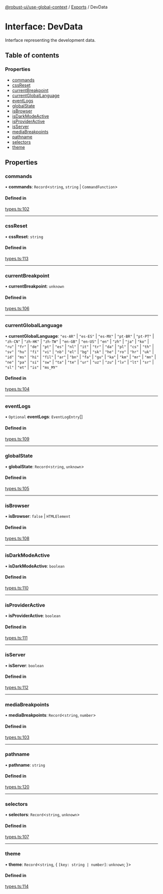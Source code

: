 [@robust-ui/use-global-context](../README.md) / [Exports](../modules.md) / DevData

# Interface: DevData

Interface representing the development data.

## Table of contents

### Properties

- [commands](DevData.md#commands)
- [cssReset](DevData.md#cssreset)
- [currentBreakpoint](DevData.md#currentbreakpoint)
- [currentGlobalLanguage](DevData.md#currentgloballanguage)
- [eventLogs](DevData.md#eventlogs)
- [globalState](DevData.md#globalstate)
- [isBrowser](DevData.md#isbrowser)
- [isDarkModeActive](DevData.md#isdarkmodeactive)
- [isProviderActive](DevData.md#isprovideractive)
- [isServer](DevData.md#isserver)
- [mediaBreakpoints](DevData.md#mediabreakpoints)
- [pathname](DevData.md#pathname)
- [selectors](DevData.md#selectors)
- [theme](DevData.md#theme)

## Properties

### commands

• **commands**: `Record`\<`string`, `string` \| `CommandFunction`\>

#### Defined in

[types.ts:102](https://github.com/nahuelRosas/robust-ui/blob/bbc15f2/packages/hooks/use-global-context/src/types.ts#L102)

---

### cssReset

• **cssReset**: `string`

#### Defined in

[types.ts:113](https://github.com/nahuelRosas/robust-ui/blob/bbc15f2/packages/hooks/use-global-context/src/types.ts#L113)

---

### currentBreakpoint

• **currentBreakpoint**: `unknown`

#### Defined in

[types.ts:106](https://github.com/nahuelRosas/robust-ui/blob/bbc15f2/packages/hooks/use-global-context/src/types.ts#L106)

---

### currentGlobalLanguage

• **currentGlobalLanguage**: `"es-AR"` \| `"es-ES"` \| `"es-MX"` \| `"pt-BR"` \| `"pt-PT"` \| `"zh-CN"` \| `"zh-HK"` \| `"zh-TW"` \| `"en-GB"` \| `"en-US"` \| `"en"` \| `"zh"` \| `"ja"` \| `"ko"` \| `"ru"` \| `"fr"` \| `"de"` \| `"pt"` \| `"es"` \| `"nl"` \| `"it"` \| `"tr"` \| `"da"` \| `"pl"` \| `"cs"` \| `"th"` \| `"sv"` \| `"hu"` \| `"fi"` \| `"vi"` \| `"nb"` \| `"el"` \| `"bg"` \| `"sk"` \| `"he"` \| `"ro"` \| `"hr"` \| `"uk"` \| `"id"` \| `"ms"` \| `"hi"` \| `"fil"` \| `"ar"` \| `"bn"` \| `"fa"` \| `"gu"` \| `"ka"` \| `"km"` \| `"mr"` \| `"mn"` \| `"ne"` \| `"pa"` \| `"si"` \| `"sw"` \| `"ta"` \| `"te"` \| `"ur"` \| `"uz"` \| `"zu"` \| `"lv"` \| `"lt"` \| `"sr"` \| `"sl"` \| `"et"` \| `"is"` \| `"ms_MY"`

#### Defined in

[types.ts:104](https://github.com/nahuelRosas/robust-ui/blob/bbc15f2/packages/hooks/use-global-context/src/types.ts#L104)

---

### eventLogs

• `Optional` **eventLogs**: `EventLogEntry`[]

#### Defined in

[types.ts:109](https://github.com/nahuelRosas/robust-ui/blob/bbc15f2/packages/hooks/use-global-context/src/types.ts#L109)

---

### globalState

• **globalState**: `Record`\<`string`, `unknown`\>

#### Defined in

[types.ts:105](https://github.com/nahuelRosas/robust-ui/blob/bbc15f2/packages/hooks/use-global-context/src/types.ts#L105)

---

### isBrowser

• **isBrowser**: `false` \| `HTMLElement`

#### Defined in

[types.ts:108](https://github.com/nahuelRosas/robust-ui/blob/bbc15f2/packages/hooks/use-global-context/src/types.ts#L108)

---

### isDarkModeActive

• **isDarkModeActive**: `boolean`

#### Defined in

[types.ts:110](https://github.com/nahuelRosas/robust-ui/blob/bbc15f2/packages/hooks/use-global-context/src/types.ts#L110)

---

### isProviderActive

• **isProviderActive**: `boolean`

#### Defined in

[types.ts:111](https://github.com/nahuelRosas/robust-ui/blob/bbc15f2/packages/hooks/use-global-context/src/types.ts#L111)

---

### isServer

• **isServer**: `boolean`

#### Defined in

[types.ts:112](https://github.com/nahuelRosas/robust-ui/blob/bbc15f2/packages/hooks/use-global-context/src/types.ts#L112)

---

### mediaBreakpoints

• **mediaBreakpoints**: `Record`\<`string`, `number`\>

#### Defined in

[types.ts:103](https://github.com/nahuelRosas/robust-ui/blob/bbc15f2/packages/hooks/use-global-context/src/types.ts#L103)

---

### pathname

• **pathname**: `string`

#### Defined in

[types.ts:120](https://github.com/nahuelRosas/robust-ui/blob/bbc15f2/packages/hooks/use-global-context/src/types.ts#L120)

---

### selectors

• **selectors**: `Record`\<`string`, `unknown`\>

#### Defined in

[types.ts:107](https://github.com/nahuelRosas/robust-ui/blob/bbc15f2/packages/hooks/use-global-context/src/types.ts#L107)

---

### theme

• **theme**: `Record`\<`string`, \{ `[key: string | number]`: `unknown`; }\>

#### Defined in

[types.ts:114](https://github.com/nahuelRosas/robust-ui/blob/bbc15f2/packages/hooks/use-global-context/src/types.ts#L114)
